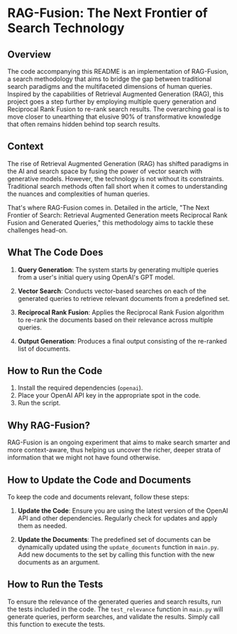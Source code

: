 # RAG-Fusion: The Next Frontier of Search Technology

## Overview

The code accompanying this README is an implementation of RAG-Fusion, a search methodology that aims to bridge the gap between traditional search paradigms and the multifaceted dimensions of human queries. Inspired by the capabilities of Retrieval Augmented Generation (RAG), this project goes a step further by employing multiple query generation and Reciprocal Rank Fusion to re-rank search results. The overarching goal is to move closer to unearthing that elusive 90% of transformative knowledge that often remains hidden behind top search results.

## Context

The rise of Retrieval Augmented Generation (RAG) has shifted paradigms in the AI and search space by fusing the power of vector search with generative models. However, the technology is not without its constraints. Traditional search methods often fall short when it comes to understanding the nuances and complexities of human queries.

That's where RAG-Fusion comes in. Detailed in the article, "The Next Frontier of Search: Retrieval Augmented Generation meets Reciprocal Rank Fusion and Generated Queries," this methodology aims to tackle these challenges head-on.

## What The Code Does

1. **Query Generation**: The system starts by generating multiple queries from a user's initial query using OpenAI's GPT model.
  
2. **Vector Search**: Conducts vector-based searches on each of the generated queries to retrieve relevant documents from a predefined set.

3. **Reciprocal Rank Fusion**: Applies the Reciprocal Rank Fusion algorithm to re-rank the documents based on their relevance across multiple queries.

4. **Output Generation**: Produces a final output consisting of the re-ranked list of documents.

## How to Run the Code

1. Install the required dependencies (`openai`).
2. Place your OpenAI API key in the appropriate spot in the code.
3. Run the script.

## Why RAG-Fusion?

RAG-Fusion is an ongoing experiment that aims to make search smarter and more context-aware, thus helping us uncover the richer, deeper strata of information that we might not have found otherwise.

## How to Update the Code and Documents

To keep the code and documents relevant, follow these steps:

1. **Update the Code**: Ensure you are using the latest version of the OpenAI API and other dependencies. Regularly check for updates and apply them as needed.

2. **Update the Documents**: The predefined set of documents can be dynamically updated using the `update_documents` function in `main.py`. Add new documents to the set by calling this function with the new documents as an argument.

## How to Run the Tests

To ensure the relevance of the generated queries and search results, run the tests included in the code. The `test_relevance` function in `main.py` will generate queries, perform searches, and validate the results. Simply call this function to execute the tests.
